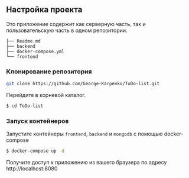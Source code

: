 ## Настройка проекта

Это приложение содержит как серверную часть, так и пользовательскую часть в одном репозитории.

```
├── Readme.md
├── backend
├── docker-compose.yml
└── frontend
```

### Клонирование репозитория

```bash
git clone https://github.com/George-Karpenko/ToDo-list.git

```

Перейдите в корневой каталог.

```bash
$ cd ToDo-list
```

### Запуск контейнеров

Запустите контейнеры `frontend`, `backend` и `mongodb` с помощью docker-compose

```bash
$ docker-compose up -d
```

Получите доступ к приложению из вашего браузера по адресу http://localhost:8080
